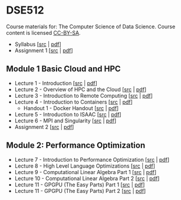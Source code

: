 # DSE512

Course materials for: The Computer Science of Data Science. Course content is licensed [CC-BY-SA](LICENSE).

* Syllabus [[src](syllabus/syllabus.Rmd) | [pdf](syllabus/syllabus.pdf)]
* Assignment 1 [[src](assignments/assignment1.Rmd) | [pdf](assignments/assignment1.pdf)]

## Module 1 Basic Cloud and HPC
* Lecture 1 - Introduction [[src](slides/lecture01.Rmd) | [pdf](slides/lecture01.pdf)]
* Lecture 2 - Overview of HPC and the Cloud [[src](slides/lecture02.Rmd) | [pdf](slides/lecture02.pdf)]
* Lecture 3 - Introduction to Remote Computing [[src](slides/lecture03.Rmd) | [pdf](slides/lecture03.pdf)]
* Lecture 4 - Introduction to Containers [[src](slides/lecture04.Rmd) | [pdf](slides/lecture04.pdf)]
  - Handout 1 - Docker Handout [[src](handouts/handout_docker.Rmd) | [pdf](handouts/handout_docker.pdf)]
* Lecture 5 - Introduction to ISAAC [[src](slides/lecture05.Rmd) | [pdf](slides/lecture05.pdf)]
* Lecture 6 - MPI and Singularity [[src](slides/lecture06.Rmd) | [pdf](slides/lecture06.pdf)]
* Assignment 2  [[src](assignments/assignment2.Rmd) | [pdf](assignments/assignment2.pdf)]

## Module 2: Performance Optimization
* Lecture 7 - Introduction to Performance Optimization [[src](slides/lecture07.Rmd) | [pdf](slides/lecture07.pdf)]
* Lecture 8 - High Level Language Optimizations [[src](slides/lecture08.Rmd) | [pdf](slides/lecture08.pdf)]
* Lecture 9 - Computational Linear Algebra Part 1 [[src](slides/lecture09.Rmd) | [pdf](slides/lecture09.pdf)]
* Lecture 10 - Computational Linear Algebra Part 2 [[src](slides/lecture10.Rmd) | [pdf](slides/lecture10.pdf)]
* Lecture 11 - GPGPU (The Easy Parts) Part 1 [[src](slides/lecture11.Rmd) | [pdf](slides/lecture11.pdf)]
* Lecture 11 - GPGPU (The Easy Parts) Part 2 [[src](slides/lecture12.Rmd) | [pdf](slides/lecture12.pdf)]
